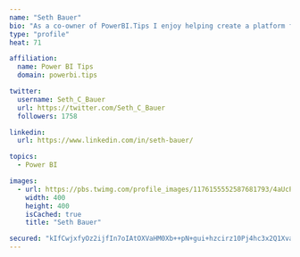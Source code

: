```yaml
---
name: "Seth Bauer"
bio: "As a co-owner of PowerBI.Tips I enjoy helping create a platform for new and advanced users alike to learn and expand their skills and get the most out of Power BI."
type: "profile"
heat: 71

affiliation:
  name: Power BI Tips
  domain: powerbi.tips

twitter:
  username: Seth_C_Bauer
  url: https://twitter.com/Seth_C_Bauer
  followers: 1758

linkedin:
  url: https://www.linkedin.com/in/seth-bauer/

topics:
  - Power BI

images:
  - url: https://pbs.twimg.com/profile_images/1176155552587681793/4aUcPKoe_400x400.jpg
    width: 400
    height: 400
    isCached: true
    title: "Seth Bauer"

secured: "kIfCwjxfyOz2ijfIn7oIAtOXVaHM0Xb++pN+gui+hzcirz10Pj4hc3x2Q1Xvapk8Xy2rzryv3DLBMpxZ88d74m8Gbn2rGQFabcj8Zz+IIdTtO5KQWP1aD1nbD1EzsXietqEfHFTHI4NURVIjr/bIuiavgFVraq3SuqBNe2gsRA7k5zT+ceuouDdTbFgGVvafbzl5NBslPUS73c89HvxBRl3ffZ9JCnxiYzk/37I0gUw1TiFOhpfc9YL8yYNCfyUyhTal0d3gG0wq55p1eM8QFPSeUvFZQ34MUK2KKvohK+fc3nmwkRroWJkYBqzwpwUyCldOowgmz3UAC5UsnSU/zKNZvKjiwnVT/mB3654Exu4ry99NaZ9cVDS9CyUfFmYC1BYwbgoyhN4AiaD13YIdbFk6MjDO6tx4N7T7brx7jyg=;Wu4YnUrrl+NCF4OVt7tmMA=="
---
```


